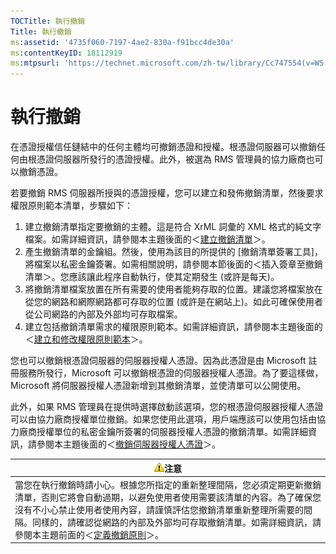 ```yaml
---
TOCTitle: 執行撤銷
Title: 執行撤銷
ms:assetid: '4735f060-7197-4ae2-830a-f91bcc4de30a'
ms:contentKeyID: 18112919
ms:mtpsurl: 'https://technet.microsoft.com/zh-tw/library/Cc747554(v=WS.10)'
---
```


執行撤銷
========

在憑證授權信任鏈結中的任何主體均可撤銷憑證和授權。根憑證伺服器可以撤銷任何由根憑證伺服器所發行的憑證授權。此外，被選為 RMS 管理員的協力廠商也可以撤銷憑證。

若要撤銷 RMS 伺服器所授與的憑證授權，您可以建立和發佈撤銷清單，然後要求權限原則範本清單，步驟如下：

1.  建立撤銷清單指定要撤銷的主體。這是符合 XrML 詞彙的 XML 格式的純文字檔案。如需詳細資訊，請參閱本主題後面的＜[建立撤銷清單](https://technet.microsoft.com/1ef75199-3344-4225-84de-a863a777696a)＞。
2.  產生撤銷清單的金鑰組。然後，使用為該目的所提供的 \[撤銷清單簽署工具\]，將檔案以私密金鑰簽署。如需相關說明，請參閱本節後面的＜插入簽章至撤銷清單＞。您應該讓此程序自動執行，使其定期發生 (或許是每天)。
3.  將撤銷清單檔案放置在所有需要的使用者能夠存取的位置。建議您將檔案放在從您的網路和網際網路都可存取的位置 (或許是在網站上)。如此可確保使用者從公司網路的內部及外部均可存取檔案。
4.  建立包括撤銷清單需求的權限原則範本。如需詳細資訊，請參閱本主題後面的＜[建立和修改權限原則範本](https://technet.microsoft.com/6014176f-ef71-4d29-b3e3-da129c18563d)＞。

您也可以撤銷根憑證伺服器的伺服器授權人憑證。因為此憑證是由 Microsoft 註冊服務所發行，Microsoft 可以撤銷根憑證的伺服器授權人憑證。為了要這樣做，Microsoft 將伺服器授權人憑證新增到其撤銷清單，並使清單可以公開使用。

此外，如果 RMS 管理員在提供時選擇啟動該選項，您的根憑證伺服器授權人憑證可以由協力廠商授權單位撤銷。如果您使用此選項，用戶端應該可以使用包括由協力廠商授權單位的私密金鑰所簽署的伺服器授權人憑證的撤銷清單。如需詳細資訊，請參閱本主題後面的＜[撤銷伺服器授權人憑證](https://technet.microsoft.com/8020861d-d196-4431-8282-044675ef5616)＞。

| ![](images/Cc747554.Caution(WS.10).gif)注意                                                                                                                                                                                                                                                                                                                       |
|------------------------------------------------------------------------------------------------------------------------------------------------------------------------------------------------------------------------------------------------------------------------------------------------------------------------------------------------------------------------------------------------|
| 當您在執行撤銷時請小心。根據您所指定的重新整理間隔，您必須定期更新撤銷清單，否則它將會自動過期，以避免使用者使用需要該清單的內容。為了確保您沒有不小心禁止使用者使用內容，請謹慎評估您撤銷清單重新整理所需要的間隔。同樣的，請確認從網路的內部及外部均可存取撤銷清單。如需詳細資訊，請參閱本主題前面的＜[定義撤銷原則](https://technet.microsoft.com/e2fffe9f-def7-439b-a8aa-43f8a065813d)＞。 |
